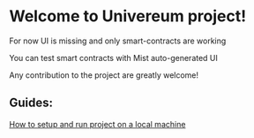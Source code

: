 # Welcome to Univereum project!

For now UI is missing and only smart-contracts are working

You can test smart contracts with Mist auto-generated UI

Any contribution to the project are greatly welcome!

## Guides:

[How to setup and run project on a local machine](https://github.com/frostiq/univereum/wiki/How-to-setup-and-run-project-on-a-local-machine)